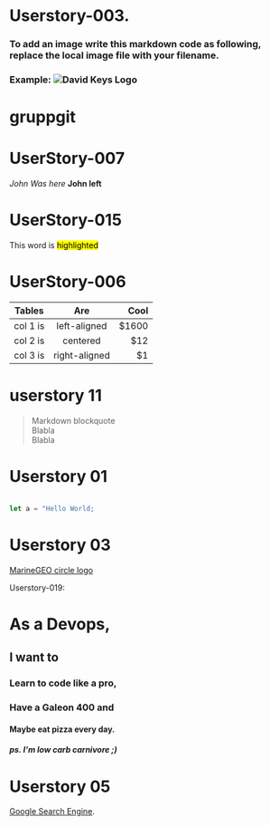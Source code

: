 

# Userstory-003.
### To add an image write this markdown code as following, replace the local image file with your filename.
### Example: ![David Keys Logo](DavidKeysLarge.jpg)
###



# gruppgit


# UserStory-007

*John Was here*
**John left**

# UserStory-015

This word is <mark >highlighted</mark>


# UserStory-006


| Tables   |      Are      |  Cool |
|----------|:-------------:|------:|
| col 1 is |  left-aligned | $1600 |
| col 2 is |    centered   |   $12 |
| col 3 is | right-aligned |    $1 |


# userstory 11
   > Markdown blockquote  
   > Blabla  
   > Blabla  


# Userstory 01

```js

let a = "Hello World;

```
# Userstory 03

[MarineGEO circle logo](/assets/img/MarineGEO_logo.png "MarineGEO logo")

Userstory-019:
# As a Devops,
## I want to 
### Learn to code like a pro,
### Have a Galeon 400 and
#### Maybe eat pizza every day.
##### ps. I'm low carb carnivore ;) 

# Userstory 05

[Google Search Engine](https://www.google.se/).

